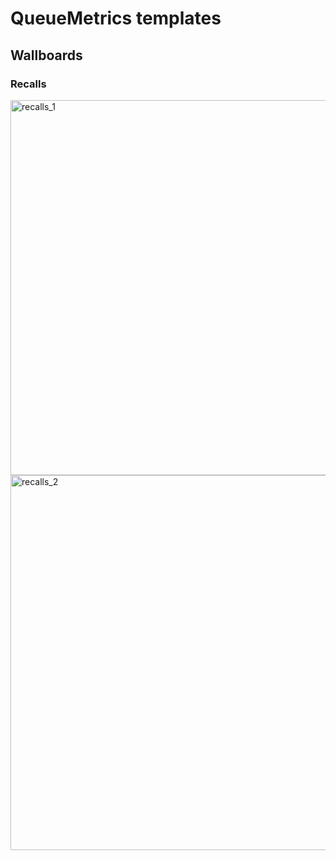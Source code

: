 # QueueMetrics templates


## Wallboards

### Recalls

<img width="600" alt="recalls_1" src="https://user-images.githubusercontent.com/1101849/197764787-08f8e358-f6c7-47c9-9201-80179d972000.png">
<img width="600" alt="recalls_2" src="https://user-images.githubusercontent.com/1101849/197764794-7c7ab995-17d7-4f80-a12c-75622bc970aa.png">

